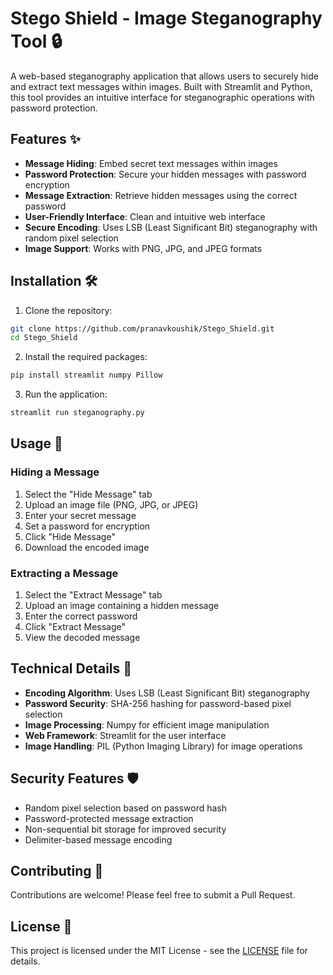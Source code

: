 # Stego Shield - Image Steganography Tool 🔒

A web-based steganography application that allows users to securely hide and extract text messages within images. Built with Streamlit and Python, this tool provides an intuitive interface for steganographic operations with password protection.

## Features ✨

- **Message Hiding**: Embed secret text messages within images
- **Password Protection**: Secure your hidden messages with password encryption
- **Message Extraction**: Retrieve hidden messages using the correct password
- **User-Friendly Interface**: Clean and intuitive web interface
- **Secure Encoding**: Uses LSB (Least Significant Bit) steganography with random pixel selection
- **Image Support**: Works with PNG, JPG, and JPEG formats

## Installation 🛠️

1. Clone the repository:
```bash
git clone https://github.com/pranavkoushik/Stego_Shield.git
cd Stego_Shield
```

2. Install the required packages:
```bash
pip install streamlit numpy Pillow
```

3. Run the application:
```bash
streamlit run steganography.py
```

## Usage 📝

### Hiding a Message
1. Select the "Hide Message" tab
2. Upload an image file (PNG, JPG, or JPEG)
3. Enter your secret message
4. Set a password for encryption
5. Click "Hide Message"
6. Download the encoded image

### Extracting a Message
1. Select the "Extract Message" tab
2. Upload an image containing a hidden message
3. Enter the correct password
4. Click "Extract Message"
5. View the decoded message

## Technical Details 🔧

- **Encoding Algorithm**: Uses LSB (Least Significant Bit) steganography
- **Password Security**: SHA-256 hashing for password-based pixel selection
- **Image Processing**: Numpy for efficient image manipulation
- **Web Framework**: Streamlit for the user interface
- **Image Handling**: PIL (Python Imaging Library) for image operations

## Security Features 🛡️

- Random pixel selection based on password hash
- Password-protected message extraction
- Non-sequential bit storage for improved security
- Delimiter-based message encoding

## Contributing 🤝

Contributions are welcome! Please feel free to submit a Pull Request.

## License 📄

This project is licensed under the MIT License - see the [LICENSE](LICENSE) file for details.
